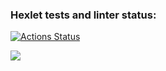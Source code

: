 ### Hexlet tests and linter status:
[![Actions Status](https://github.com/AlexandrBorovkov/python-project-49/actions/workflows/hexlet-check.yml/badge.svg)](https://github.com/AlexandrBorovkov/python-project-49/actions)

<a href="https://codeclimate.com/github/AlexandrBorovkov/python-project-49/maintainability">
    <img src="https://api.codeclimate.com/v1/badges/26fa5b8507991f84546f/maintainability" />
</a>
